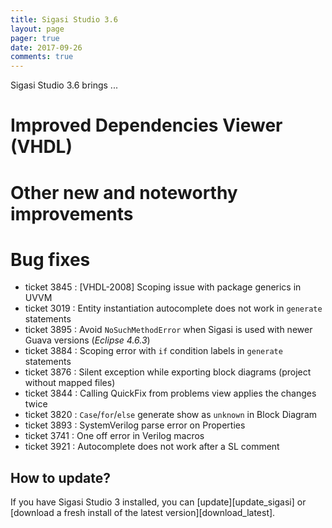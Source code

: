 ```yaml
---
title: Sigasi Studio 3.6
layout: page
pager: true
date: 2017-09-26
comments: true
---
```

Sigasi Studio 3.6 brings ...


# Improved Dependencies Viewer (VHDL)


# Other new and noteworthy improvements


# Bug fixes

- ticket 3845 : \[VHDL-2008] Scoping issue with package generics in UVVM
- ticket 3019 : Entity instantiation autocomplete does not work in `generate` statements
- ticket 3895 : Avoid `NoSuchMethodError` when Sigasi is used with newer Guava versions (*Eclipse 4.6.3*)
- ticket 3884 : Scoping error with `if` condition labels in `generate` statements
- ticket 3876 : Silent exception while exporting block diagrams (project without mapped files)
- ticket 3844 : Calling QuickFix from problems view applies the changes twice
- ticket 3820 : `Case`/`for`/`else` generate show as `unknown` in Block Diagram
- ticket 3893 : SystemVerilog parse error on Properties
- ticket 3741 : One off error in Verilog macros
- ticket 3921 : Autocomplete does not work after a SL comment

## How to update?

If you have Sigasi Studio 3 installed, you can [update][update_sigasi] or [download a fresh install of the latest version][download_latest].

